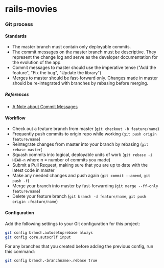 # rails-movies

### Git process

#### Standards

* The master branch must contain only deployable commits.
* The commit messages on the master branch must be descriptive. They represent the change log and
serve as the developer documentation for the evolution of the app.
* Commit messages to master should use the imperative tense ("Add the feature", "Fix the bug",
"Update the library")
* Merges to master should be fast-forward only. Changes made in master should be re-integrated with
branches by rebasing before merging.

##### References

* [A Note about Commit Messages](http://tbaggery.com/2008/04/19/a-note-about-git-commit-messages.html)

#### Workflow

* Check out a feature branch from master (`git checkout -b feature/name`)
* Frequently push commits to origin repo while working (`git push origin feature/name`)
* Reintegrate changes from master into your branch by rebasing (`git rebase master`)
* Squash commits into logical, deployable units of work (`git rebase -i HEAD~n` where n = number of commits you made)
* Submit a Pull Request, making sure that you are up to date with the latest code in master
* Make any needed changes and push again (`git commit --amend`, `git push -f`)
* Merge your branch into master by fast-forwarding (`git merge --ff-only feature/name`)
* Delete your feature branch (`git branch -d feature/name`, `git push origin :feature/name`)

#### Configuration

Add the following settings to your Git configuration for this project:

```bash
git config branch.autosetuprebase always
git config core.autocrlf input
```

For any branches that you created before adding the previous config, run this command:

```bash
git config branch.<branchname>.rebase true
```